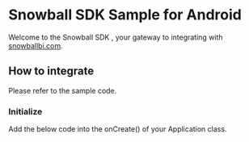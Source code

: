 # Snowball SDK Sample for Android
Welcome to the Snowball SDK , your gateway to integrating with [snowballbi.com](https://snowballbi.com/).

## How to integrate
Please refer to the sample code.
### Initialize
Add the below code into the onCreate() of your Application class.
